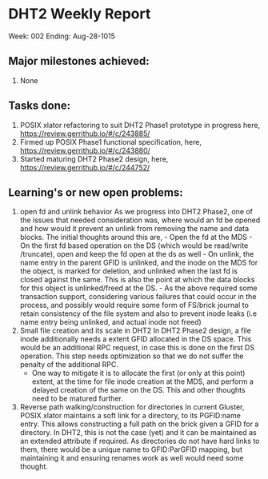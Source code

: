 # DHT2 Weekly Report
Week:   002
Ending: Aug-28-1015

## Major milestones achieved:
  1. None

## Tasks done:
  1. POSIX xlator refactoring to suit DHT2 Phase1 prototype in progress
    here, https://review.gerrithub.io/#/c/243885/
  2. Firmed up POSIX Phase1 functional specification,
    here, https://review.gerrithub.io/#/c/243880/
  3. Started maturing DHT2 Phase2 design,
    here, https://review.gerrithub.io/#/c/244752/

## Learning's or new open problems:
  1. open fd and unlink behavior
  As we progress into DHT2 Phase2, one of the issues that needed consideration
  was, where would an fd be opened and how would it prevent an unlink from
  removing the name and data blocks. The initial thoughts around this are,
    - Open the fd at the MDS
    - On the first fd based operation on the DS (which would be read/write
    /truncate), open and keep the fd open at the ds as well
    - On unlink, the name entry in the parent GFID is unlinked, and the inode
    on the MDS for the object, is marked for deletion, and unlinked when the
    last fd is closed against the same. This is also the point at which the data
    blocks for this object is unlinked/freed at the DS.
    - As the above required some transaction support, considering various
    failures that could occur in the process, and possibly would require some
    form of FS/brick journal to retain consistency of the file system and also
    to prevent inode leaks (i.e name entry being unlinked, and actual inode not
    freed)
  2. Small file creation and its scale in DHT2
    In DHT2 Phase2 design, a file inode additionally needs a extent GFID
    allocated in the DS space. This would be an additional RPC request, in case
    this is done on the first DS operation. This step needs optimization so that
    we do not suffer the penalty of the additional RPC.
      - One way to mitigate it is to allocate the first (or only at this point)
      extent, at the time for file inode creation at the MDS, and perform a
      delayed creation of the same on the DS. This and other thoughts need to be
      matured further.
  3. Reverse path walking/construction for directories
    In current Gluster, POSIX xlator maintains a soft link for a directory,
    to its PGFID:name entry. This allows constructing a full path on the brick
    given a GFID for a directory.
    In DHT2, this is not the case (yet) and it can be maintained as an extended
    attribute if required. As directories do not have hard links to them, there
    would be a unique name to GFID:ParGFID mapping, but maintaining it and
    ensuring renames work as well would need some thought.